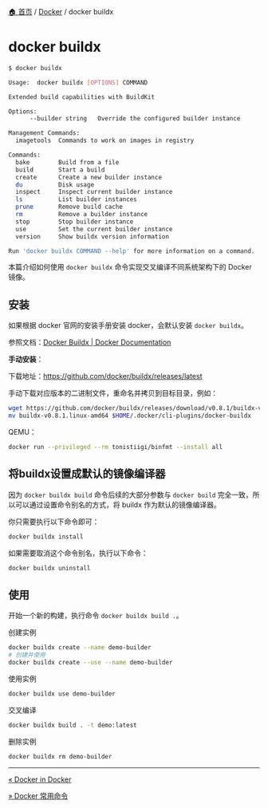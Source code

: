 [🏠 首页](../_index.md) / [Docker](_index.md) / docker buildx

# docker buildx

```bash
$ docker buildx

Usage:  docker buildx [OPTIONS] COMMAND

Extended build capabilities with BuildKit

Options:
      --builder string   Override the configured builder instance

Management Commands:
  imagetools  Commands to work on images in registry

Commands:
  bake        Build from a file
  build       Start a build
  create      Create a new builder instance
  du          Disk usage
  inspect     Inspect current builder instance
  ls          List builder instances
  prune       Remove build cache
  rm          Remove a builder instance
  stop        Stop builder instance
  use         Set the current builder instance
  version     Show buildx version information

Run 'docker buildx COMMAND --help' for more information on a command.
```

本篇介绍如何使用 `docker buildx` 命令实现交叉编译不同系统架构下的 Docker 镜像。

## 安装

如果根据 docker 官网的安装手册安装 docker，会默认安装 `docker buildx`。

参照文档：[Docker Buildx | Docker Documentation](https://docs.docker.com/buildx/working-with-buildx/)

**手动安装**：

下载地址：<https://github.com/docker/buildx/releases/latest>

手动下载对应版本的二进制文件，重命名并拷贝到目标目录，例如：

```bash
wget https://github.com/docker/buildx/releases/download/v0.8.1/buildx-v0.8.1.linux-amd64
mv buildx-v0.8.1.linux-amd64 $HOME/.docker/cli-plugins/docker-buildx
```

QEMU：

```bash
docker run --privileged --rm tonistiigi/binfmt --install all
```

## 将buildx设置成默认的镜像编译器

因为 `docker buildx build` 命令后续的大部分参数与 `docker build` 完全一致，所以可以通过设置命令别名的方式，将 buildx 作为默认的镜像编译器。

你只需要执行以下命令即可：

```bash
docker buildx install
```

如果需要取消这个命令别名，执行以下命令：

```bash
docker buildx uninstall
```

## 使用

开始一个新的构建，执行命令 `docker buildx build .`。

创建实例

```bash
docker buildx create --name demo-builder
# 创建并使用
docker buildx create --use --name demo-builder
```

使用实例

```bash
docker buildx use demo-builder
```

交叉编译

```bash
docker buildx build . -t demo:latest
```

删除实例

```bash
docker buildx rm demo-builder
```

---
[« Docker in Docker](dind.md)

[» Docker 常用命令](docker-commands.md)
